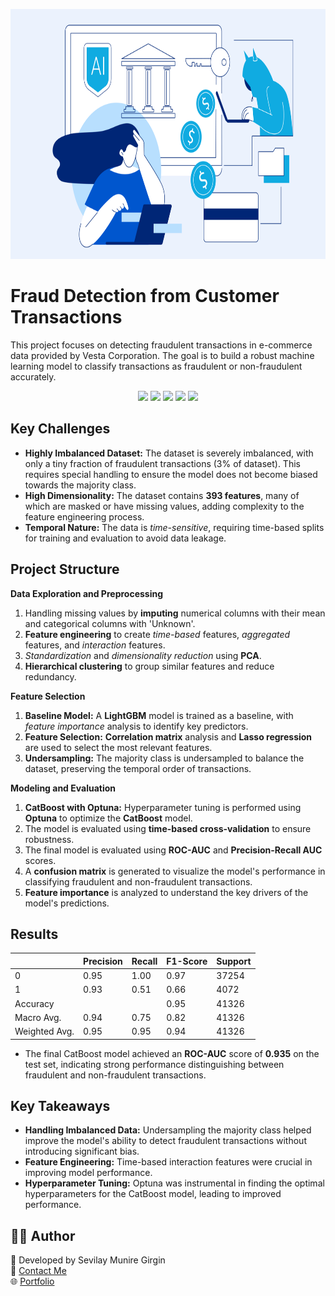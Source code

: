 [<img src="https://github.com/SevilayMuni/e-commerce-fraud-detection/blob/main/images/cover-image.png" height = "400" width="800"/>](https://github.com/SevilayMuni/e-commerce-fraud-detection/blob/main/images/cover-image.png)
# Fraud Detection from Customer Transactions

This project focuses on detecting fraudulent transactions in e-commerce data provided by Vesta Corporation. The goal is to build a robust machine learning model to classify transactions as fraudulent or non-fraudulent accurately.
<div align="center"> 
<img src="https://img.shields.io/badge/Numpy-777BB4?style=for-the-badge&logo=numpy&logoColor=white" >
<img src="https://img.shields.io/badge/Pandas-2C2D72?style=for-the-badge&logo=pandas&logoColor=white" >
<img src="https://img.shields.io/badge/scikit_learn-F7931E?style=for-the-badge&logo=scikit-learn&logoColor=white" >
<img src="https://img.shields.io/badge/Python-FFD43B?style=for-the-badge&logo=python&logoColor=blue" >
<img src="https://img.shields.io/badge/Colab-F9AB00?style=for-the-badge&logo=googlecolab&color=525252" >
</div>

## Key Challenges
- **Highly Imbalanced Dataset:** The dataset is severely imbalanced, with only a tiny fraction of fraudulent transactions (3% of dataset). This requires special handling to ensure the model does not become biased towards the majority class.
- **High Dimensionality:** The dataset contains **393 features**, many of which are masked or have missing values, adding complexity to the feature engineering process.
- **Temporal Nature:** The data is *time-sensitive*, requiring time-based splits for training and evaluation to avoid data leakage.

## Project Structure
**Data Exploration and Preprocessing**
1. Handling missing values by **imputing** numerical columns with their mean and categorical columns with 'Unknown'.
2. **Feature engineering** to create *time-based* features, *aggregated* features, and *interaction* features.
3. *Standardization* and *dimensionality reduction* using **PCA**.
4. **Hierarchical clustering** to group similar features and reduce redundancy.
                
 
**Feature Selection**
1. **Baseline Model:** A **LightGBM** model is trained as a baseline, with *feature importance* analysis to identify key predictors.
2. **Feature Selection:** **Correlation matrix** analysis and **Lasso regression** are used to select the most relevant features.
3. **Undersampling:** The majority class is undersampled to balance the dataset, preserving the temporal order of transactions.


       
**Modeling and Evaluation**
1. **CatBoost with Optuna:** Hyperparameter tuning is performed using **Optuna** to optimize the **CatBoost** model. 
2. The model is evaluated using **time-based cross-validation** to ensure robustness.
3. The final model is evaluated using **ROC-AUC** and **Precision-Recall AUC** scores.
4. A **confusion matrix** is generated to visualize the model's performance in classifying fraudulent and non-fraudulent transactions.
5. **Feature importance** is analyzed to understand the key drivers of the model's predictions.


## Results
| | Precision | Recall | F1-Score | Support |
| -------- | -------- | ------- | ------- | ------- |
| 0 | 0.95 | 1.00 | 0.97 | 37254 |
| 1 | 0.93 | 0.51 | 0.66 | 4072 |
| Accuracy |  | | 0.95 | 41326 |
| Macro Avg. | 0.94 |0.75 | 0.82 | 41326 |
| Weighted Avg. | 0.95 | 0.95 | 0.94 | 41326 |


- The final CatBoost model achieved an **ROC-AUC** score of **0.935** on the test set, indicating strong performance distinguishing between fraudulent and non-fraudulent transactions.

## Key Takeaways
- **Handling Imbalanced Data:** Undersampling the majority class helped improve the model's ability to detect fraudulent transactions without introducing significant bias.
- **Feature Engineering:** Time-based interaction features were crucial in improving model performance.
- **Hyperparameter Tuning:** Optuna was instrumental in finding the optimal hyperparameters for the CatBoost model, leading to improved performance.

## 👩‍💻 Author
📌 Developed by Sevilay Munire Girgin   
📧 [Contact Me](https://linktr.ee/sevilaymgirgin)   
🌐 [Portfolio](sevilaymuni.github.io/Girgin)
